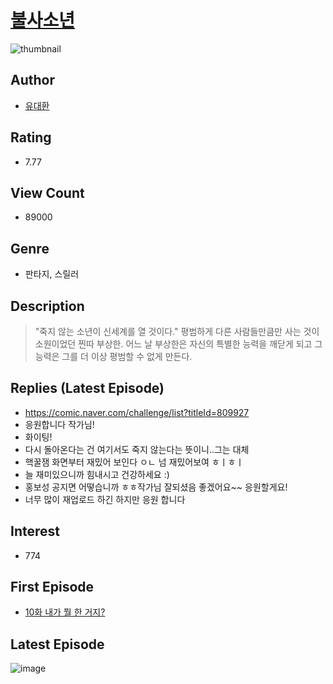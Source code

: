 # [불사소년](https://comic.naver.com/bestChallenge/list?titleId=780739)
![thumbnail](https://image-comic.pstatic.net/user_contents_data/challenge_comic/2023/04/27/349842/upload_7292790354212054369_480x623.jpeg)

## Author
- [유대환](https://comic.naver.com/artistTitle?id=349842)

## Rating
- 7.77

## View Count
- 89000

## Genre
- 판타지, 스릴러

## Description
> "죽지 않는 소년이 신세계를 열 것이다." 평범하게 다른 사람들만큼만 사는 것이 소원이었던 찐따 부상한. 어느 날 부상한은 자신의 특별한 능력을 깨닫게 되고 그 능력은 그를 더 이상 평범할 수 없게 만든다.

## Replies (Latest Episode)
- https://comic.naver.com/challenge/list?titleId=809927
- 응원합니다 작가님!
- 화이팅!
- 다시 돌아온다는 건 여기서도 죽지 않는다는 뜻이니..그는 대체
- 핵꿀잼 화면부터 재밌어 보인다 ㅇㄴ 넘 재밌어보여 ㅎㅣㅎㅣ
- 늘 재미있으니까 힘내시고 건강하세요 :)
- 홍보성 공지면 어떻습니까 ㅎㅎ작가님 잘되셨음 좋겠어요~~ 응원할게요!
- 너무 많이 재업로드 하긴 하지만 응원 합니다

## Interest
- 774

## First Episode
- [10화 내가 뭘 한 거지?](https://comic.naver.com/bestChallenge/detail?titleId=780739&no=48)

## Latest Episode
![image](https://image-comic.pstatic.net/user_contents_data/challenge_comic/2023/05/24/349842/upload_3703705150934169442.jpeg)
